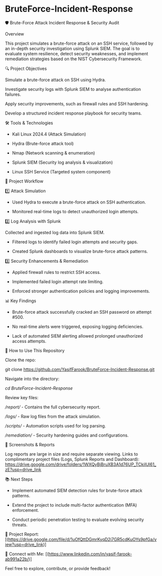 # BruteForce-Incident-Response

🛡 Brute-Force Attack Incident Response & Security Audit

Overview

This project simulates a brute-force attack on an SSH service, followed by an in-depth security investigation using Splunk SIEM. The goal is to evaluate system resilience, detect security weaknesses, and implement remediation strategies based on the NIST Cybersecurity Framework.

🔍 Project Objectives

Simulate a brute-force attack on SSH using Hydra.

Investigate security logs with Splunk SIEM to analyse authentication failures.

Apply security improvements, such as firewall rules and SSH hardening.

Develop a structured incident response playbook for security teams.

🛠 Tools & Technologies

- Kali Linux 2024.4 (Attack Simulation)

- Hydra (Brute-force attack tool)

- Nmap (Network scanning & enumeration)

- Splunk SIEM (Security log analysis & visualization)

- Linux SSH Service (Targeted system component)

🚀 Project Workflow

1️⃣ Attack Simulation

 * Used Hydra to execute a brute-force attack on SSH authentication.

 * Monitored real-time logs to detect unauthorized login attempts.

2️⃣ Log Analysis with Splunk

Collected and ingested log data into Splunk SIEM.

 * Filtered logs to identify failed login attempts and security gaps.

 * Created Splunk dashboards to visualize brute-force attack patterns.

3️⃣ Security Enhancements & Remediation

 * Applied firewall rules to restrict SSH access.

 * Implemented failed login attempt rate limiting.

 * Enforced stronger authentication policies and logging improvements.

📊 Key Findings

 * Brute-force attack successfully cracked an SSH password on attempt #500.

 * No real-time alerts were triggered, exposing logging deficiencies.

 * Lack of automated SIEM alerting allowed prolonged unauthorized access attempts.

🔧 How to Use This Repository

Clone the repo:

git clone https://github.com/YasifFarook/BruteForce-Incident-Response.git

Navigate into the directory:

_cd BruteForce-Incident-Response_

Review key files:

_/report/_ - Contains the full cybersecurity report.

_/logs/_ - Raw log files from the attack simulation.

_/scripts/_ - Automation scripts used for log parsing.

_/remediation/_ - Security hardening guides and configurations.

📸 Screenshots & Reports

Log reports are large in size and require separate viewing. Links to complimentary project files (Logs, Splunk Reports and Dashboard): https://drive.google.com/drive/folders/1WXQyBjBruXB3A1d76UP_TCkiIUl61_zE?usp=drive_link

📚 Next Steps

 * Implement automated SIEM detection rules for brute-force attack patterns.

 * Extend the project to include multi-factor authentication (MFA) enforcement.

 * Conduct periodic penetration testing to evaluate evolving security threats.

🔗 Project Report: [(https://drive.google.com/file/d/1uOfQttDGmrKyqD2j7GR5cdKuOYs9pfGa/view?usp=drive_link)]

🔗 Connect with Me: [(https://www.linkedin.com/in/yasif-farook-ab991a22b/)]

Feel free to explore, contribute, or provide feedback!

